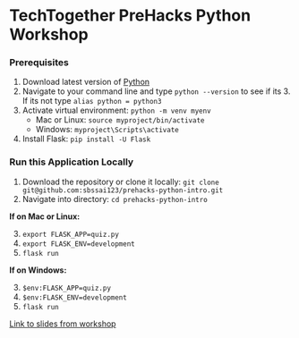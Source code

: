 # TechTogether PreHacks Python Workshop

### Prerequisites
1. Download latest version of [Python](https://www.python.org/downloads/release/python-360/)
2. Navigate to your command line and type `python --version` to see if its 3. If its not type `alias python = python3`
3. Activate virtual environment: `python -m venv myenv`
    - Mac or Linux: `source myproject/bin/activate`
    - Windows: `myproject\Scripts\activate`
4. Install Flask: `pip install -U Flask`

### Run this Application Locally
1. Download the repository or clone it locally: `git clone git@github.com:sbssai123/prehacks-python-intro.git`
2. Navigate into directory: `cd prehacks-python-intro`

**If on Mac or Linux:**

3. `export FLASK_APP=quiz.py`
4. `export FLASK_ENV=development`
5. `flask run`

**If on Windows:**

3. `$env:FLASK_APP=quiz.py`
4. `$env:FLASK_ENV=development`
5. `flask run`

[Link to slides from workshop](https://docs.google.com/presentation/d/1xnqQBQpRgq_-BN_g7l8nddh6ZNV9vW0VDEZb5vDZBaQ/edit?usp=sharing)
